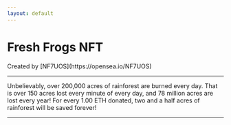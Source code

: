 ```yaml
---
layout: default
---
```

<title>Fresh Frogs NFT</title>
<h1 class="h1">Fresh Frogs NFT</h1> Created by [NF7UOS](https://opensea.io/NF7UOS)
<hr>
Unbelievably, over 200,000 acres of rainforest are burned every day. That is over 150 acres lost every minute of every day, and 78 million acres are lost every year! For every 1.00 ETH donated, two and a half acres of rainforest will be saved forever!
<hr>
